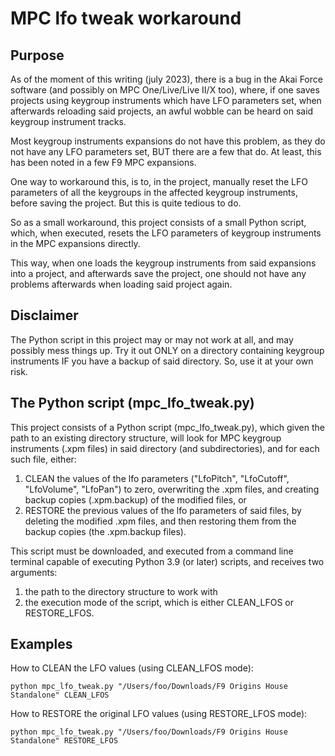 # MPC lfo tweak workaround

## Purpose
As of the moment of this writing (july 2023), there is a bug in the Akai Force software
(and possibly on MPC One/Live/Live II/X too), where, if one saves projects using keygroup instruments
which have LFO parameters set, when afterwards reloading said projects,
an awful wobble can be heard on said keygroup instrument tracks.

Most keygroup instruments expansions do not have this problem, as they do not have any LFO parameters set,
BUT there are a few that do. At least, this has been noted in a few F9 MPC expansions.

One way to workaround this, is to, in the project, manually reset the LFO parameters
of all the keygroups in the affected keygroup instruments, before saving the project. 
But this is quite tedious to do.

So as a small workaround, this project consists of a small Python script, which, when executed, 
resets the LFO parameters of keygroup instruments in the MPC expansions directly.

This way, when one loads the keygroup instruments from said expansions into a project,
and afterwards save the project, one should not have any problems afterwards when loading said project again.

## Disclaimer

The Python script in this project may or may not work at all, and may possibly mess things up.
Try it out ONLY on a directory containing keygroup instruments IF you have a backup of said directory.
So, use it at your own risk.

## The Python script (mpc_lfo_tweak.py)
This project consists of a Python script (mpc_lfo_tweak.py), 
which given the path to an existing directory structure, will look for 
MPC keygroup instruments (.xpm files) in said directory (and subdirectories), and for each such file, 
either:

1. CLEAN the values of the lfo parameters ("LfoPitch", "LfoCutoff", "LfoVolume", "LfoPan") to zero, 
overwriting the .xpm files, and creating backup copies (.xpm.backup) of the modified files, or
2. RESTORE the previous values of the lfo parameters of said files, by deleting the modified .xpm files, and then restoring them from the backup copies (the .xpm.backup files).

This script must be downloaded, 
and executed from a command line terminal capable of executing Python 3.9 (or later) scripts,
and receives two arguments:
1. the path to the directory structure to work with
2. the execution mode of the script, which is either CLEAN_LFOS or RESTORE_LFOS.


## Examples

How to CLEAN the LFO values (using CLEAN_LFOS mode):

    python mpc_lfo_tweak.py "/Users/foo/Downloads/F9 Origins House Standalone" CLEAN_LFOS

How to RESTORE the original LFO values (using RESTORE_LFOS mode):

    python mpc_lfo_tweak.py "/Users/foo/Downloads/F9 Origins House Standalone" RESTORE_LFOS

